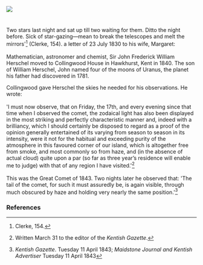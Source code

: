 <a href="https://beta.kent-maps.online"><img src="https://beta.kent-maps.online/juncture/ve-button.png"></a>
<param ve-config title="Sir John Herschel (1792 –1871)" author="Michelle Crowther" layout="vtl" banner="/images/banners/19c.jpg">

<param ve-entity eid="Q2744669" aliases="Hawkhurst">

#

Two stars last night and sat up till two waiting for them. Ditto the night before. Sick of star-gazing—mean to break the telescopes and melt the mirrors'[^ref1] (Clerke, 154).  a letter of 23 July 1830 to his wife, Margaret:
<br><br>
Mathematician, astronomer and chemist, Sir John Frederick William Herschel moved to Collingwood House in Hawkhurst, Kent in 1840. The son of William Herschel, John named four of the moons of Uranus, the planet his father had discovered in 1781. 

Collingwood gave Herschel the skies he needed for his observations. He wrote:
<br><br>
'I must now observe, that on Friday, the 17th, and every evening since that time when I observed the comet, the zodaical light has also been displayed in the most striking and perfectly characteristic manner and, indeed with a brilliancy, which I should certainly be disposed to regard as a proof of the opinion generally entertained of its varying from season to season in its intensity, were it not for the habitual and exceeding purity of the atmosphere in this favoured corner of our island, which is altogether free from smoke, and most commonly so from haze, and (in the absence of actual cloud) quite upon a par (so far as three year’s residence will enable me to judge) with that of any region I have visited.'[^ref2] 
<br><br>
This was the Great Comet of 1843. Two nights later he observed that: 'The tail of the comet, for such it must assuredly be, is again visible, through much obscured by haze and holding very nearly the same position.'[^ref3]
<param ve-image url="https://upload.wikimedia.org/wikipedia/commons/c/c3/Hawkhurst_sign%2C_High_Street_-_geograph.org.uk_-_331683.jpg" label="Hawkhurst sign, High Street" attribution="Oast House Archive" license="CC BY-SA 2.0">
<param ve-map center="Q2744669" zoom="12">

### References

[^ref1]: Clerke, 154.
[^ref2]: Written March 31 to the editor of the _Kentish Gazette_. 
[^ref3]: _Kentish Gazette_. Tuesday 11 April 1843; _Maidstone Journal and Kentish Advertiser_ Tuesday 11 April 1843
